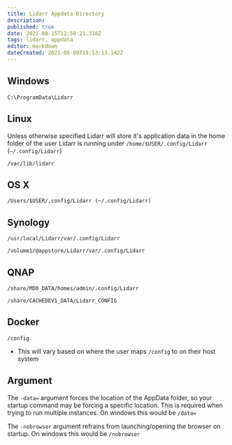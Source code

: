 ```yaml
---
title: Lidarr Appdata Directory
description: 
published: true
date: 2021-08-15T12:50:21.318Z
tags: lidarr, appdata
editor: markdown
dateCreated: 2021-06-09T15:53:13.142Z
---
```


## Windows

`C:\ProgramData\Lidarr`

## Linux

Unless otherwise specified Lidarr will store it's application data in the home folder of the user Lidarr is running under `/home/$USER/.config/Lidarr` (`~/.config/Lidarr`)

`/var/lib/lidarr`

## OS X

`/Users/$USER/.config/Lidarr (~/.config/Lidarr)`

## Synology

`/usr/local/Lidarr/var/.config/Lidarr`

`/volume1/@appstore/Lidarr/var/.config/Lidarr`

## QNAP

`/share/MD0_DATA/homes/admin/.config/Lidarr`

`/share/CACHEDEV1_DATA/Lidarr_CONFIG`

## Docker

`/config`

- This will vary based on where the user maps `/config` to on their host system

## Argument

The `-data=` argument forces the location of the AppData folder, so your startup command may be forcing a specific location. This is required when trying to run multiple instances. On windows this would be `/data=`

The `-nobrowser` argument refrains from launching/opening the browser on startup. On windows this would be `/nobrowser`
